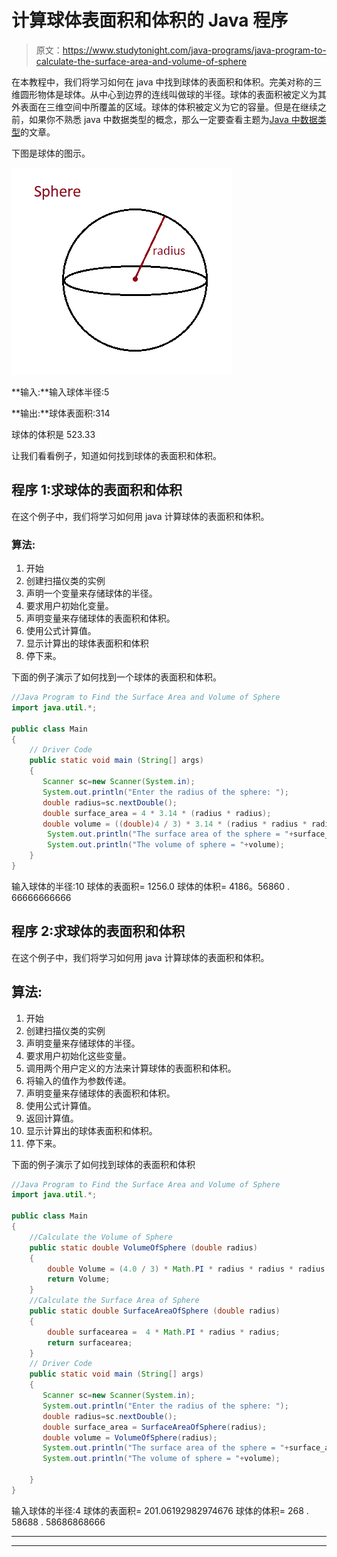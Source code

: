 # 计算球体表面积和体积的 Java 程序

> 原文：<https://www.studytonight.com/java-programs/java-program-to-calculate-the-surface-area-and-volume-of-sphere>

在本教程中，我们将学习如何在 java 中找到球体的表面积和体积。完美对称的三维圆形物体是球体。从中心到边界的连线叫做球的半径。球体的表面积被定义为其外表面在三维空间中所覆盖的区域。球体的体积被定义为它的容量。但是在继续之前，如果你不熟悉 java 中数据类型的概念，那么一定要查看主题为[Java 中数据类型](https://www.studytonight.com/java/datatypes-and-identifier.php)的文章。

下图是球体的图示。

![](img/44f215c0dfc939109b1363491bfbb03f.png)

**输入:**输入球体半径:5

**输出:**球体表面积:314

球体的体积是 523.33

让我们看看例子，知道如何找到球体的表面积和体积。

## 程序 1:求球体的表面积和体积

在这个例子中，我们将学习如何用 java 计算球体的表面积和体积。

### 算法:

1.  开始
2.  创建扫描仪类的实例
3.  声明一个变量来存储球体的半径。
4.  要求用户初始化变量。
5.  声明变量来存储球体的表面积和体积。
6.  使用公式计算值。
7.  显示计算出的球体表面积和体积
8.  停下来。

下面的例子演示了如何找到一个球体的表面积和体积。

```java
//Java Program to Find the Surface Area and Volume of Sphere
import java.util.*;

public class Main 
{
    // Driver Code
    public static void main (String[] args)
    {
       Scanner sc=new Scanner(System.in);
       System.out.println("Enter the radius of the sphere: ");
       double radius=sc.nextDouble();
       double surface_area = 4 * 3.14 * (radius * radius);
       double volume = ((double)4 / 3) * 3.14 * (radius * radius * radius);   
        System.out.println("The surface area of the sphere = "+surface_area);   
        System.out.println("The volume of sphere = "+volume);  
    }
}
```

输入球体的半径:10
球体的表面积= 1256.0
球体的体积= 4186。56860 . 66666666666

## 程序 2:求球体的表面积和体积

在这个例子中，我们将学习如何用 java 计算球体的表面积和体积。

## 算法:

1.  开始
2.  创建扫描仪类的实例
3.  声明变量来存储球体的半径。
4.  要求用户初始化这些变量。
5.  调用两个用户定义的方法来计算球体的表面积和体积。
6.  将输入的值作为参数传递。
7.  声明变量来存储球体的表面积和体积。
8.  使用公式计算值。
9.  返回计算值。
10.  显示计算出的球体表面积和体积。
11.  停下来。

下面的例子演示了如何找到球体的表面积和体积

```java
//Java Program to Find the Surface Area and Volume of Sphere
import java.util.*;

public class Main 
{
    //Calculate the Volume of Sphere
	public static double VolumeOfSphere (double radius) 
	{
		double Volume = (4.0 / 3) * Math.PI * radius * radius * radius;
		return Volume;
	}
	//Calculate the Surface Area of Sphere
	public static double SurfaceAreaOfSphere (double radius) 
	{
		double surfacearea =  4 * Math.PI * radius * radius;
		return surfacearea;
	}
	// Driver Code
    public static void main (String[] args)
    {
       Scanner sc=new Scanner(System.in);
       System.out.println("Enter the radius of the sphere: ");
       double radius=sc.nextDouble();
       double surface_area = SurfaceAreaOfSphere(radius);
       double volume = VolumeOfSphere(radius);
       System.out.println("The surface area of the sphere = "+surface_area); 
       System.out.println("The volume of sphere = "+volume);

    }
}
```

输入球体的半径:4
球体的表面积= 201.06192982974676
球体的体积= 268 . 58688 . 58686868666

* * *

* * *